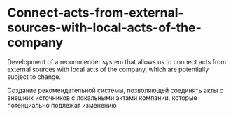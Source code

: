 # Connect-acts-from-external-sources-with-local-acts-of-the-company
Development of a recommender system that allows us to connect acts from external sources with local acts of the company, which are potentially subject to change.

Cоздание рекомендательной системы, позволяющей соединять акты с внешних источников с локальными актами компании, которые потенциально подлежат изменению
